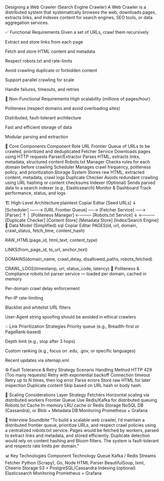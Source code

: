Designing a Web Crawler (Search Engine Crawler)
A Web Crawler is a distributed system that systematically browses the web, downloads pages, extracts links, and indexes content for search engines, SEO tools, or data aggregation services.

✅ Functional Requirements
Given a set of URLs, crawl them recursively

Extract and store links from each page

Fetch and store HTML content and metadata

Respect robots.txt and rate-limits

Avoid crawling duplicate or forbidden content

Support parallel crawling for scale

Handle failures, timeouts, and retries

🚫 Non-Functional Requirements
High scalability (millions of pages/hour)

Politeness (respect domains and avoid overloading sites)

Distributed, fault-tolerant architecture

Fast and efficient storage of data

Modular parsing and extraction

🧱 Core Components
Component	Role
URL Frontier	Queue of URLs to be crawled, prioritized and deduplicated
Fetcher Service	Downloads pages using HTTP requests
Parser/Extractor	Parses HTML, extracts links, metadata, structured content
Robots.txt Manager	Checks rules for each domain before crawling
Scheduler	Manages crawl frequency, politeness policy, and prioritization
Storage System	Stores raw HTML, extracted content, metadata, crawl logs
Duplicate Checker	Avoids redundant crawling using URL hashing or content checksums
Indexer (Optional)	Sends parsed data to a search indexer (e.g., Elasticsearch)
Monitor & Dashboard	Track performance, status, and logs

🏗️ High-Level Architecture
plaintext
Copiar
Editar
[Seed URLs]
     ↓
[Scheduler] ───→ [URL Frontier Queue] ──→ [Fetcher Service] ──→ [Parser]
     ↑                                                 │
[Politeness Manager] ←──── [Robots.txt Service]        ↓
                   ←──── [Duplicate Checker]     [Content Store]
                                                 [Metadata Store]
                                                 [Index/Search Engine]
🧮 Data Model (Simplified)
sql
Copiar
Editar
PAGES(id, url, domain, crawl_status, fetch_time, content_hash)

RAW_HTML(page_id, html_text, content_type)

LINKS(from_page_id, to_url, anchor_text)

DOMAINS(domain_name, crawl_delay, disallowed_paths, robots_fetched)

CRAWL_LOGS(timestamp, url, status_code, latency)
🔐 Politeness & Compliance
robots.txt parser service — loaded per domain, cached in memory

Per-domain crawl delay enforcement

Per-IP rate-limiting

Blacklist and whitelist URL filters

User-Agent string spoofing should be avoided in ethical crawlers

💡 Link Prioritization Strategies
Priority queue (e.g., Breadth-first or PageRank-based)

Depth limit (e.g., stop after 3 hops)

Custom ranking (e.g., focus on .edu, .gov, or specific languages)

Recent updates via sitemap.xml

⚙️ Fault Tolerance & Retry Strategy
Scenario	Handling Method
HTTP 429 (Too many requests)	Retry with exponential backoff
Connection timeout	Retry up to N times, then log error
Parse errors	Store raw HTML for later inspection
Duplicate content	Skip based on URL hash or body hash

🔁 Scaling Considerations
Layer	Strategy
Fetchers	Horizontal scaling via distributed workers
Frontier Queue	Use Redis/Kafka for distributed queuing
Robots.txt Cache	In-memory LRU cache or Redis
Storage	NoSQL DB (Cassandra), or Blob + Metadata DB
Monitoring	Prometheus + Grafana

🧠 Interview Soundbite
“To build a scalable web crawler, I’d maintain a distributed frontier queue, prioritize URLs, and respect crawl policies using a centralized robots.txt service. Pages would be fetched by workers, parsed to extract links and metadata, and stored efficiently. Duplicate detection would rely on content hashing and Bloom filters. The system is fault-tolerant and respects rate limits per domain.”

📊 Key Technologies
Component	Technology
Queue	Kafka / Redis Streams
Fetcher	Python (Scrapy), Go, Node
HTML Parser	BeautifulSoup, lxml, Cheerio
Storage	S3 + PostgreSQL/Cassandra
Indexing (optional)	Elasticsearch
Monitoring	Prometheus + Grafana